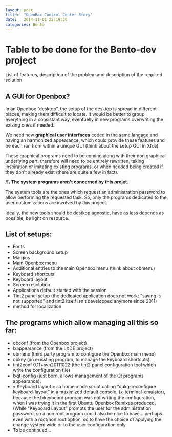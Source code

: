 ```yaml
---
layout: post
title:  "OpenBox Control Center Story"
date:   2014-11-01 22:18:30
categories: Bento
---
```


# Table to be done for the Bento-dev project

List of features, description of the problem and description of the required solution

## A GUI for Openbox?

In an Openbox “desktop”, the setup of the desktop is spread in different places, making them difficult to locate. It would be better to group everything in a consistant way, eventuelly in new programs overwriting the exising ones if needed.

We need new **graphical user interfaces** coded in the same langage and having an harmonized appearance, which could provide these features and be each ran from within a unique GUI  (think about the setup GUI in Xfce)

These graphical programs need to be coming along with their non graphical underlying part, therefore will need to be entirely rewritten, taking inspiration or imitating existing programs, or when needed being created if they don't already exist (there are quite a few in fact).

/!\ **The system programs aren't concerned by this projet**.

The system tools are the ones which request an administration password to allow performing the requested task. So, only the programs dedicated to the user customizations are involved by this project.

Ideally, the new tools should be destkop agnostic, have as less depends as possible, be light on resource.

## List of setups:

- Fonts
- Screen background setup
- Margins
- Main Openbox menu
- Additional entries to the main Openbox menu (think about obmenu)
- Keyboard shortcuts
- Keyboard layout
- Screen resolution
- Applications default started with the session
- Tint2 panel setup (the dedicated application does not work: "saving is not supported" and tint2 itself isn't developped anymore since 2011)
- method for localization

## The programs which allow managing all this so far:

- obconf (from the Openbox project)
- lxappearance (from the LXDE project)
- obmenu (third party program to configure the Openbox main menu)
- obkey (an exissting program, to manage the keyboard shortcuts)
- tint2conf 0.11+svn20111022 (the tint2 panel configuration tool which write the configuration file)
- lxqt-config (just born, allows management of the Qt programs appearance).
- « Keyboard layout » : a home made script calling “dpkg-reconfigure keyboard-layout” in a maximized default console. (x-terminal-emulator), because the lxkeyboard program was not writing the configuration, when I was trying it in the first Ubuntu Openbox Remixes produced. (While “Keyboard Layout” prompts the user for the administration password, so a non root program could also be nice to have… perhaps even with a root/non root option, so to have the choice of applying the change system wide or to the user configuration only.
- To be continued…
